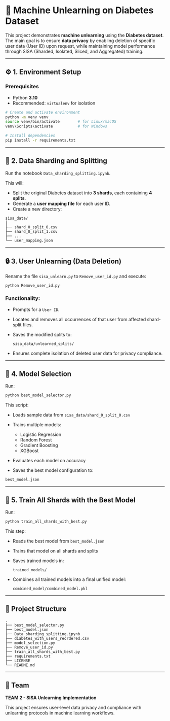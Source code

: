 # 🧠 Machine Unlearning on Diabetes Dataset

This project demonstrates **machine unlearning** using the **Diabetes dataset**.
The main goal is to ensure **data privacy** by enabling deletion of specific user data (User ID) upon request, while maintaining model performance through SISA (Sharded, Isolated, Sliced, and Aggregated) training.

---

## ⚙️ 1. Environment Setup

### Prerequisites

* Python **3.10**
* Recommended: `virtualenv` for isolation

```bash
# Create and activate environment
python -m venv venv
source venv/bin/activate        # for Linux/macOS
venv\Scripts\activate           # for Windows

# Install dependencies
pip install -r requirements.txt
```

---

## 🧩 2. Data Sharding and Splitting

Run the notebook `Data_sharding_splitting.ipynb`.

This will:

* Split the original Diabetes dataset into **3 shards**, each containing **4 splits**.
* Generate a **user mapping file** for each user ID.
* Create a new directory:

```
sisa_data/
│
├── shard_0_split_0.csv
├── shard_0_split_1.csv
├── ...
└── user_mapping.json
```

---

## 🔒 3. User Unlearning (Data Deletion)

Rename the file `sisa_unlearn.py` to `Remove_user_id.py` and execute:

```bash
python Remove_user_id.py
```

### Functionality:

* Prompts for a `User ID`.
* Locates and removes all occurrences of that user from affected shard-split files.
* Saves the modified splits to:

  ```
  sisa_data/unlearned_splits/
  ```
* Ensures complete isolation of deleted user data for privacy compliance.

---

## 🧠 4. Model Selection

Run:

```bash
python best_model_selector.py
```

This script:

* Loads sample data from `sisa_data/shard_0_split_0.csv`
* Trains multiple models:

  * Logistic Regression
  * Random Forest
  * Gradient Boosting
  * XGBoost
* Evaluates each model on accuracy
* Saves the best model configuration to:

```
best_model.json
```

---

## 🧩 5. Train All Shards with the Best Model

Run:

```bash
python train_all_shards_with_best.py
```

This step:

* Reads the best model from `best_model.json`
* Trains that model on all shards and splits
* Saves trained models in:

  ```
  trained_models/
  ```
* Combines all trained models into a final unified model:

  ```
  combined_model/combined_model.pkl
  ```

---

## 📁 Project Structure

```
.
├── best_model_selector.py
├── best_model.json
├── Data_sharding_splitting.ipynb
├── diabetes_with_users_reordered.csv
├── model_selection.py
├── Remove_user_id.py
├── train_all_shards_with_best.py
├── requirements.txt
├── LICENSE
└── README.md
```

---

## 👥 Team

**TEAM 2 - SISA Unlearning Implementation**

This project ensures user-level data privacy and compliance with unlearning protocols in machine learning workflows.
